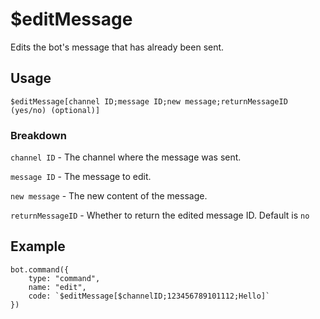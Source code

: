 # $editMessage
Edits the bot's message that has already been sent.

## Usage
```$editMessage[channel ID;message ID;new message;returnMessageID (yes/no) (optional)]```

### Breakdown

`channel ID` - The channel where the message was sent.

`message ID` - The message to edit.

`new message` - The new content of the message.

`returnMessageID` - Whether to return the edited message ID. Default is `no`

## Example
```
bot.command({
    type: "command",
    name: "edit",
    code: `$editMessage[$channelID;123456789101112;Hello]`
})
```
